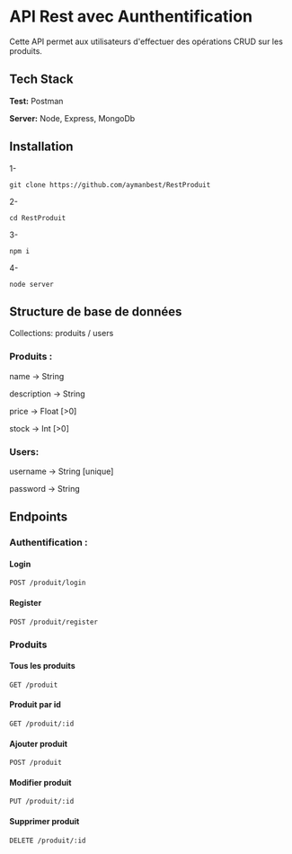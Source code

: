 
# API Rest avec Aunthentification

Cette API permet aux utilisateurs d'effectuer des opérations CRUD sur les produits.

## Tech Stack

**Test:** Postman

**Server:** Node, Express, MongoDb


## Installation
1- 
```
git clone https://github.com/aymanbest/RestProduit
```

2-
```
cd RestProduit
```

3-
```
npm i 
```

4- 
```
node server
```




## Structure de base de données
Collections: produits / users

### Produits :
name -> String

description -> String

price -> Float [>0]

stock -> Int [>0]

### Users: 
username -> String [unique]

password -> String
## Endpoints
### Authentification :

#### Login
```
POST /produit/login
```

#### Register
```
POST /produit/register
```

### Produits

#### Tous les produits
```
GET /produit
```

#### Produit par id
```
GET /produit/:id
```

#### Ajouter produit
```
POST /produit
```

#### Modifier produit
```
PUT /produit/:id
```

#### Supprimer produit
```
DELETE /produit/:id
```
